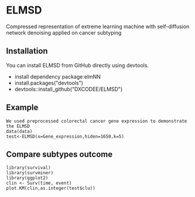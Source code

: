 # ELMSD
Compressed representation of extreme learning machine with self-diffusion  network denoising applied on cancer subtyping
## Installation

You can install ELMSD from GitHub directly using devtools.
- install dependency package:elmNN
- install.packages("devtools")
- devtools::install_github("DXCODEE/ELMSD")

## Example
  ```    
  We used preprocessed colorectal cancer gene expression to demonstrate the ELMSD 
  data(data)
  test<-ELMSD(x=Gene_expression,hiden=1650,k=5)
 ```
## Compare subtypes outcome

  ```
  library(survival)
  library(survminer)
  library(ggplot2)
  clin <- Surv(time, event)
  plot.KM(clin,as.integer(test$clu))

 ```
